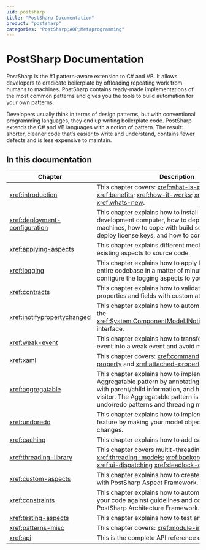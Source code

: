 ```yaml
---
uid: postsharp
title: "PostSharp Documentation"
product: "postsharp"
categories: "PostSharp;AOP;Metaprogramming"
---
```

# PostSharp Documentation

PostSharp is the #1 pattern-aware extension to C# and VB. It allows developers to eradicate boilerplate by offloading repeating work from humans to machines. PostSharp contains ready-made implementations of the most common patterns and gives you the tools to build automation for your own patterns.

Developers usually think in terms of design patterns, but with conventional programming languages, they end up writing boilerplate code. PostSharp extends the C# and VB languages with a notion of pattern. The result: shorter, cleaner code that’s easier to write and understand, contains fewer defects and is less expensive to maintain.


## In this documentation

| Chapter | Description |
|---------|-------------|
| <xref:introduction> | This chapter covers: <xref:what-is-postsharp>; <xref:benefits>; <xref:how-it-works>; <xref:getting-started>; <xref:whats-new>.  |
| <xref:deployment-configuration> | This chapter explains how to install PostSharp on your development computer, how to deploy it to end-user machines, how to cope with build servers, how to deploy license keys, and how to configure PostSharp. |
| <xref:applying-aspects> | This chapter explains different mechanism to add existing aspects to source code. |
| <xref:logging> | This chapter explains how to apply logging to your entire codebase in a matter of minutes, and how to configure the logging aspects to your needs. |
| <xref:contracts> | This chapter explains how to validate parameters, properties and fields with custom attributes. |
| <xref:inotifypropertychanged> | This chapter explains how to automatically implement the <xref:System.ComponentModel.INotifyPropertyChanged> interface.  |
| <xref:weak-event> | This chapter explains how to transform a plain C# event into a weak event and avoid memory leaks. |
| <xref:xaml> | This chapter covers: <xref:command>, <xref:dependency-property> and <xref:attached-property>.  |
| <xref:aggregatable> | This chapter explains how to implement the Aggregatable pattern by annotating an object model with parent/child information, and how to implement a visitor. The Aggregatable pattern is the base of undo/redo patterns and threading models. |
| <xref:undoredo> | This chapter explains how to implement an undo/redo feature by making your model objects record their changes. |
| <xref:caching> | This chapter explains how to add caching to your code. |
| <xref:threading-library> | This chapter covers multit-threading aspects: <xref:threading-models>; <xref:background-dispatching>; <xref:ui-dispatching> <xref:deadlock-detection>.  |
| <xref:custom-aspects> | This chapter explains how to create your own aspects with PostSharp Aspect Framework. |
| <xref:constraints> | This chapter explains how to automatically validate your code against guidelines and conventions using PostSharp Architecture Framework. |
| <xref:testing-aspects> | This chapter explains how to test and debug aspects. |
| <xref:patterns-misc> | This chapter covers: <xref:module-initializer>.  |
| <xref:api> | This is the complete API reference documentation. |

